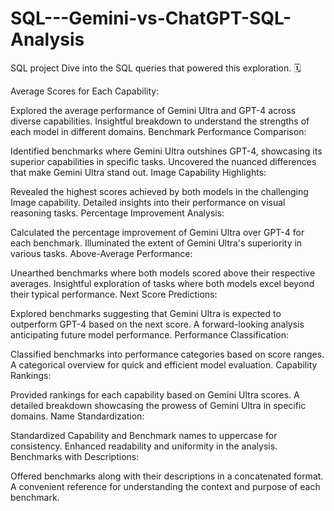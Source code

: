 # SQL---Gemini-vs-ChatGPT-SQL-Analysis
SQL project
Dive into the SQL queries that powered this exploration. 🗓️

Average Scores for Each Capability:

Explored the average performance of Gemini Ultra and GPT-4 across diverse capabilities.
Insightful breakdown to understand the strengths of each model in different domains.
Benchmark Performance Comparison:

Identified benchmarks where Gemini Ultra outshines GPT-4, showcasing its superior capabilities in specific tasks.
Uncovered the nuanced differences that make Gemini Ultra stand out.
Image Capability Highlights:

Revealed the highest scores achieved by both models in the challenging Image capability.
Detailed insights into their performance on visual reasoning tasks.
Percentage Improvement Analysis:

Calculated the percentage improvement of Gemini Ultra over GPT-4 for each benchmark.
Illuminated the extent of Gemini Ultra's superiority in various tasks.
Above-Average Performance:

Unearthed benchmarks where both models scored above their respective averages.
Insightful exploration of tasks where both models excel beyond their typical performance.
Next Score Predictions:

Explored benchmarks suggesting that Gemini Ultra is expected to outperform GPT-4 based on the next score.
A forward-looking analysis anticipating future model performance.
Performance Classification:

Classified benchmarks into performance categories based on score ranges.
A categorical overview for quick and efficient model evaluation.
Capability Rankings:

Provided rankings for each capability based on Gemini Ultra scores.
A detailed breakdown showcasing the prowess of Gemini Ultra in specific domains.
Name Standardization:

Standardized Capability and Benchmark names to uppercase for consistency.
Enhanced readability and uniformity in the analysis.
Benchmarks with Descriptions:

Offered benchmarks along with their descriptions in a concatenated format.
A convenient reference for understanding the context and purpose of each benchmark.
